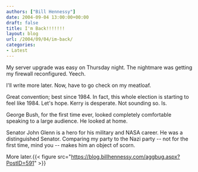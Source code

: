 ```yaml
---
authors: ["Bill Hennessy"]
date: 2004-09-04 13:00:00+00:00
draft: false
title: I'm Back!!!!!!!
layout: blog
url: /2004/09/04/im-back/
categories:
- Latest
---
```


My server upgrade was easy on Thursday night.  The nightmare was getting my firewall reconfigured.  Yeech.    
  
I'll write more later.  Now, have to go check on my meatloaf.    
  
Great convention; best since 1984.  In fact, this whole election is starting to feel like 1984.  Let's hope.  Kerry is desperate.  Not sounding so.  Is.    
  
George Bush, for the first time ever, looked completely comfortable speaking to a large audience.  He looked at home.    
  
Senator John Glenn is a hero for his military and NASA career.  He was a distinguished Senator.  Comparing my party to the Nazi party -- not for the first time, mind you -- makes him an object of scorn.    
  
More later.{{< figure src="https://blog.billhennessy.com/aggbug.aspx?PostID=591" >}}

